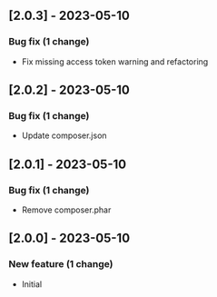 <!-- CHANGELOGGER -->

## [2.0.3] - 2023-05-10

### Bug fix (1 change)

- Fix missing access token warning and refactoring


## [2.0.2] - 2023-05-10

### Bug fix (1 change)

- Update composer.json


## [2.0.1] - 2023-05-10

### Bug fix (1 change)

- Remove composer.phar


## [2.0.0] - 2023-05-10

### New feature (1 change)

- Initial
